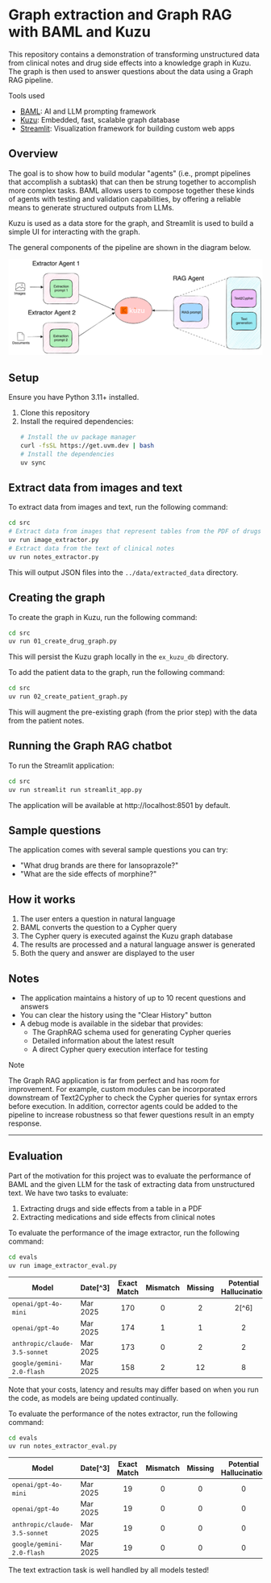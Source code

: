 # Graph extraction and Graph RAG with BAML and Kuzu

This repository contains a demonstration of transforming unstructured data from clinical notes
and drug side effects into a knowledge graph in Kuzu. The graph is then used to answer questions
about the data using a Graph RAG pipeline.

Tools used
- [BAML](https://github.com/boundaryml/baml): AI and LLM prompting framework
- [Kuzu](https://github.com/kuzudb/kuzu): Embedded, fast, scalable graph database
- [Streamlit](https://github.com/streamlit/streamlit): Visualization framework for building custom web apps

## Overview

The goal is to show how to build modular "agents" (i.e., prompt pipelines that accomplish a
subtask) that can then be strung together to accomplish more complex tasks. BAML allows users
to compose together these kinds of agents with testing and validation capabilities, by offering
a reliable means to generate structured outputs from LLMs.

Kuzu is used as a data store for the graph, and Streamlit is used to build a simple UI for
interacting with the graph.

The general components of the pipeline are shown in the diagram below.

![](./assets/drug-side-effects-graph-rag.png)

## Setup

Ensure you have Python 3.11+ installed.

1. Clone this repository
2. Install the required dependencies:
   ```bash
   # Install the uv package manager
   curl -fsSL https://get.uvm.dev | bash
   # Install the dependencies
   uv sync
   ```

## Extract data from images and text

To extract data from images and text, run the following command:

```bash
cd src
# Extract data from images that represent tables from the PDF of drugs and side effects
uv run image_extractor.py
# Extract data from the text of clinical notes
uv run notes_extractor.py
```

This will output JSON files into the `../data/extracted_data` directory.

## Creating the graph

To create the graph in Kuzu, run the following command:

```bash
cd src
uv run 01_create_drug_graph.py
```

This will persist the Kuzu graph locally in the `ex_kuzu_db` directory.

To add the patient data to the graph, run the following command:

```bash
cd src
uv run 02_create_patient_graph.py
```
This will augment the pre-existing graph (from the prior step) with the data from the
patient notes.

## Running the Graph RAG chatbot

To run the Streamlit application:

```bash
cd src
uv run streamlit run streamlit_app.py
```

The application will be available at http://localhost:8501 by default.

## Sample questions

The application comes with several sample questions you can try:
- "What drug brands are there for lansoprazole?"
- "What are the side effects of morphine?"

## How it works

1. The user enters a question in natural language
2. BAML converts the question to a Cypher query
3. The Cypher query is executed against the Kuzu graph database
4. The results are processed and a natural language answer is generated
5. Both the query and answer are displayed to the user

## Notes

- The application maintains a history of up to 10 recent questions and answers
- You can clear the history using the "Clear History" button
- A debug mode is available in the sidebar that provides:
  - The GraphRAG schema used for generating Cypher queries
  - Detailed information about the latest result
  - A direct Cypher query execution interface for testing


> [!NOTE]
> The Graph RAG application is far from perfect and has room for improvement. For example,
> custom modules can be incorporated downstream of Text2Cypher to check the Cypher queries
> for syntax errors before execution. In addition, corrector agents could be added to the
> pipeline to increase robustness so that fewer questions result in an empty response.

---

## Evaluation

Part of the motivation for this project was to evaluate the performance of BAML and the given
LLM for the task of extracting data from unstructured text. We have two tasks to evaluate:

1. Extracting drugs and side effects from a table in a PDF
2. Extracting medications and side effects from clinical notes

To evaluate the performance of the image extractor, run the following command:

```bash
cd evals
uv run image_extractor_eval.py
```

| Model | Date[^3] | Exact Match | Mismatch | Missing | Potential<br> Hallucination | Cost | Cost<br> factor |
| --- | --- | :---: | :---: | :---: | :---: | ---: | ---: |
| `openai/gpt-4o-mini` | Mar 2025 | 170 | 0 | 2 | 2[^6] | 0.0008 | 1.0 |
| `openai/gpt-4o` | Mar 2025 | 174 | 1 | 1 | 2 | $0.0277 | 35x |
| `anthropic/claude-3.5-sonnet` | Mar 2025 | 173 | 0 | 2 | 2 | $0.0551 | 69x |
| `google/gemini-2.0-flash` | Mar 2025 | 158 | 2 | 12 | 8 | Free tier | N/A |

Note that your costs, latency and results may differ based on when you run the code, as models
are being updated continually.

To evaluate the performance of the notes extractor, run the following command:

```bash
cd evals
uv run notes_extractor_eval.py
```

| Model | Date[^3] | Exact Match | Mismatch | Missing | Potential<br> Hallucination | Cost | Cost<br> factor |
| --- | --- | :---: | :---: | :---: | :---: | ---: | ---: |
| `openai/gpt-4o-mini` | Mar 2025 | 19 | 0 | 0 | 0 | $0.0003 | 1.0 |
| `openai/gpt-4o` | Mar 2025 | 19 | 0 | 0 | 0 | $0.0044 | 15x |
| `anthropic/claude-3.5-sonnet` | Mar 2025 | 19 | 0 | 0 | 0 | $0.0074 | 25x |
| `google/gemini-2.0-flash` | Mar 2025 | 19 | 0 | 0 | 0 | Free tier | N/A |

The text extraction task is well handled by all models tested!
